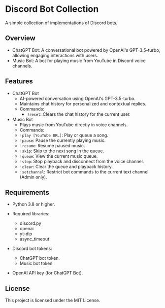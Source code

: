 # Discord Bot Collection
A simple collection of implementations of Discord bots.

## Overview
- ChatGPT Bot: A conversational bot powered by OpenAI's GPT-3.5-turbo, allowing engaging interactions with users.
- Music Bot: A bot for playing music from YouTube in Discord voice channels.

## Features
- ChatGPT Bot
    - AI-powered conversation using OpenAI's GPT-3.5-turbo.
    - Maintains chat history for personalized and contextual replies.
    - Commands:
        - `!reset`: Clears the chat history for the current user.
- Music Bot
    - Plays music from YouTube directly in voice channels.
    - Commands:
    - `!play [YouTube URL]`: Play or queue a song.
    - `!pause`: Pause the currently playing music.
    - `!resume`: Resume paused music.
    - `!skip`: Skip to the next song in the queue.
    - `!queue`: View the current music queue.
    - `!stop`: Stop playback and disconnect from the voice channel.
    - `!clear`: Clear the queue and playback history.
    - `!setchannel`: Restrict bot commands to the current text channel (Admin only).

## Requirements
- Python 3.8 or higher.

- Required libraries:
    - discord.py
    - openai
    - yt-dlp
    - async_timeout

- Discord bot tokens:
    - ChatGPT bot token.
    - Music bot token.

- OpenAI API key (for ChatGPT Bot).

## License
This project is licensed under the MIT License.
